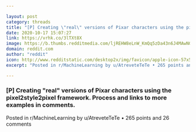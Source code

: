 ```yaml
---

layout: post
category: threads
title: "[P] Creating \"real\" versions of Pixar characters using the pixel2style2pixel framework. Process and links to more examples in comments."
date: 2020-10-17 15:07:27
link: https://vrhk.co/3lTXt8X
image: https://b.thumbs.redditmedia.com/ljREHW8eLnW_KmQq5zDa43n6J4MAwNGymINGJv5lv4Q.jpg
domain: reddit.com
author: "reddit"
icon: http://www.redditstatic.com/desktop2x/img/favicon/apple-icon-57x57.png
excerpt: "Posted in r/MachineLearning by u/AtreveteTeTe • 265 points and 26 comments"

---
```


### [P] Creating "real" versions of Pixar characters using the pixel2style2pixel framework. Process and links to more examples in comments.

Posted in r/MachineLearning by u/AtreveteTeTe • 265 points and 26 comments